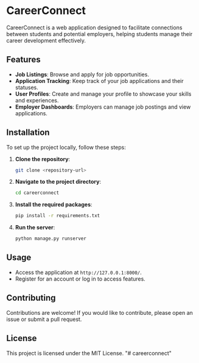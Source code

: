 # CareerConnect

CareerConnect is a web application designed to facilitate connections between students and potential employers, helping students manage their career development effectively.

## Features

- **Job Listings**: Browse and apply for job opportunities.
- **Application Tracking**: Keep track of your job applications and their statuses.
- **User Profiles**: Create and manage your profile to showcase your skills and experiences.
- **Employer Dashboards**: Employers can manage job postings and view applications.

## Installation

To set up the project locally, follow these steps:

1. **Clone the repository**:
   ```bash
   git clone <repository-url>
   ```

2. **Navigate to the project directory**:
   ```bash
   cd careerconnect
   ```

3. **Install the required packages**:
   ```bash
   pip install -r requirements.txt
   ```

4. **Run the server**:
   ```bash
   python manage.py runserver
   ```

## Usage

- Access the application at `http://127.0.0.1:8000/`.
- Register for an account or log in to access features.

## Contributing

Contributions are welcome! If you would like to contribute, please open an issue or submit a pull request.

## License

This project is licensed under the MIT License.
"# careerconnect" 
